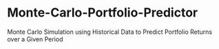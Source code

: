# Monte-Carlo-Portfolio-Predictor
Monte Carlo Simulation using Historical Data to Predict Portfolio Returns over a Given Period
